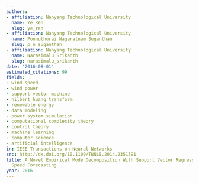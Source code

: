 ```yaml
---
authors:
- affiliation: Nanyang Technological University
  name: Ye Ren
  slug: ye_ren
- affiliation: Nanyang Technological University
  name: Ponnuthurai Nagaratnam Suganthan
  slug: p_n_suganthan
- affiliation: Nanyang Technological University
  name: Narasimalu Srikanth
  slug: narasimalu_srikanth
date: '2016-08-01'
estimated_citations: 99
fields:
- wind speed
- wind power
- support vector machine
- hilbert huang transform
- renewable energy
- data modeling
- power system simulation
- computational complexity theory
- control theory
- machine learning
- computer science
- artificial intelligence
in: IEEE Transactions on Neural Networks
src: http://dx.doi.org/10.1109/TNNLS.2014.2351391
title: A Novel Empirical Mode Decomposition With Support Vector Regression for Wind
  Speed Forecasting
year: 2016
---
```

